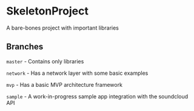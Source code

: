 # SkeletonProject
A bare-bones project with important libraries

## Branches

`master` - Contains only libraries

`network` - Has a network layer with some basic examples

`mvp` - Has a basic MVP architecture framework

`sample` - A work-in-progress sample app integration with the soundcloud API

